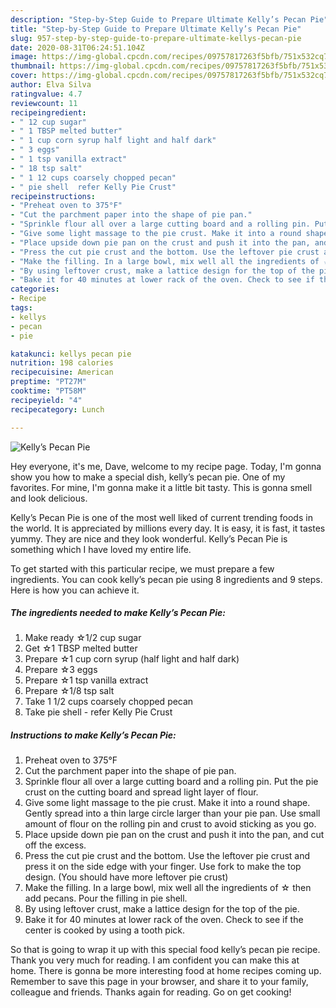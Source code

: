```yaml
---
description: "Step-by-Step Guide to Prepare Ultimate Kelly’s Pecan Pie"
title: "Step-by-Step Guide to Prepare Ultimate Kelly’s Pecan Pie"
slug: 957-step-by-step-guide-to-prepare-ultimate-kellys-pecan-pie
date: 2020-08-31T06:24:51.104Z
image: https://img-global.cpcdn.com/recipes/09757817263f5bfb/751x532cq70/kellys-pecan-pie-recipe-main-photo.jpg
thumbnail: https://img-global.cpcdn.com/recipes/09757817263f5bfb/751x532cq70/kellys-pecan-pie-recipe-main-photo.jpg
cover: https://img-global.cpcdn.com/recipes/09757817263f5bfb/751x532cq70/kellys-pecan-pie-recipe-main-photo.jpg
author: Elva Silva
ratingvalue: 4.7
reviewcount: 11
recipeingredient:
- " 12 cup sugar"
- " 1 TBSP melted butter"
- " 1 cup corn syrup half light and half dark"
- " 3 eggs"
- " 1 tsp vanilla extract"
- " 18 tsp salt"
- " 1 12 cups coarsely chopped pecan"
- " pie shell  refer Kelly Pie Crust"
recipeinstructions:
- "Preheat oven to 375°F"
- "Cut the parchment paper into the shape of pie pan."
- "Sprinkle flour all over a large cutting board and a rolling pin. Put the pie crust on the cutting board and spread light layer of flour."
- "Give some light massage to the pie crust. Make it into a round shape. Gently spread into a thin large circle larger than your pie pan. Use small amount of flour on the rolling pin and crust to avoid sticking as you go."
- "Place upside down pie pan on the crust and push it into the pan, and cut off the excess."
- "Press the cut pie crust and the bottom. Use the leftover pie crust and press it on the side edge with your finger. Use fork to make the top design. (You should have more leftover pie crust)"
- "Make the filling. In a large bowl, mix well all the ingredients of ☆ then add pecans. Pour the filling in pie shell."
- "By using leftover crust, make a lattice design for the top of the pie."
- "Bake it for 40 minutes at lower rack of the oven. Check to see if the center is cooked by using a tooth pick."
categories:
- Recipe
tags:
- kellys
- pecan
- pie

katakunci: kellys pecan pie 
nutrition: 198 calories
recipecuisine: American
preptime: "PT27M"
cooktime: "PT58M"
recipeyield: "4"
recipecategory: Lunch

---
```



![Kelly’s Pecan Pie](https://img-global.cpcdn.com/recipes/09757817263f5bfb/751x532cq70/kellys-pecan-pie-recipe-main-photo.jpg)

Hey everyone, it's me, Dave, welcome to my recipe page. Today, I'm gonna show you how to make a special dish, kelly’s pecan pie. One of my favorites. For mine, I'm gonna make it a little bit tasty. This is gonna smell and look delicious.

Kelly’s Pecan Pie is one of the most well liked of current trending foods in the world. It is appreciated by millions every day. It is easy, it is fast, it tastes yummy. They are nice and they look wonderful. Kelly’s Pecan Pie is something which I have loved my entire life.




To get started with this particular recipe, we must prepare a few ingredients. You can cook kelly’s pecan pie using 8 ingredients and 9 steps. Here is how you can achieve it.

<!--inarticleads1-->

##### The ingredients needed to make Kelly’s Pecan Pie:

1. Make ready  ☆1/2 cup sugar
1. Get  ☆1 TBSP melted butter
1. Prepare  ☆1 cup corn syrup (half light and half dark)
1. Prepare  ☆3 eggs
1. Prepare  ☆1 tsp vanilla extract
1. Prepare  ☆1/8 tsp salt
1. Take  1 1/2 cups coarsely chopped pecan
1. Take  pie shell - refer Kelly Pie Crust




<!--inarticleads2-->

##### Instructions to make Kelly’s Pecan Pie:

1. Preheat oven to 375°F
1. Cut the parchment paper into the shape of pie pan.
1. Sprinkle flour all over a large cutting board and a rolling pin. Put the pie crust on the cutting board and spread light layer of flour.
1. Give some light massage to the pie crust. Make it into a round shape. Gently spread into a thin large circle larger than your pie pan. Use small amount of flour on the rolling pin and crust to avoid sticking as you go.
1. Place upside down pie pan on the crust and push it into the pan, and cut off the excess.
1. Press the cut pie crust and the bottom. Use the leftover pie crust and press it on the side edge with your finger. Use fork to make the top design. (You should have more leftover pie crust)
1. Make the filling. In a large bowl, mix well all the ingredients of ☆ then add pecans. Pour the filling in pie shell.
1. By using leftover crust, make a lattice design for the top of the pie.
1. Bake it for 40 minutes at lower rack of the oven. Check to see if the center is cooked by using a tooth pick.




So that is going to wrap it up with this special food kelly’s pecan pie recipe. Thank you very much for reading. I am confident you can make this at home. There is gonna be more interesting food at home recipes coming up. Remember to save this page in your browser, and share it to your family, colleague and friends. Thanks again for reading. Go on get cooking!
